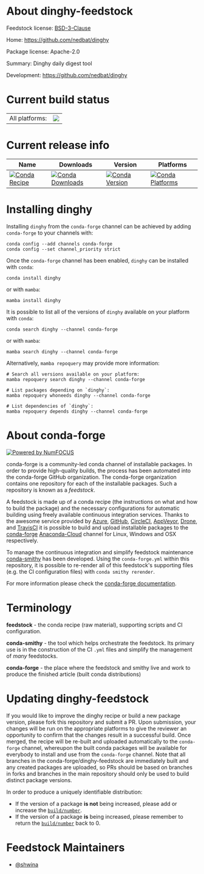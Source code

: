 About dinghy-feedstock
======================

Feedstock license: [BSD-3-Clause](https://github.com/conda-forge/dinghy-feedstock/blob/main/LICENSE.txt)

Home: https://github.com/nedbat/dinghy

Package license: Apache-2.0

Summary: Dinghy daily digest tool

Development: https://github.com/nedbat/dinghy

Current build status
====================


<table><tr><td>All platforms:</td>
    <td>
      <a href="https://dev.azure.com/conda-forge/feedstock-builds/_build/latest?definitionId=18233&branchName=main">
        <img src="https://dev.azure.com/conda-forge/feedstock-builds/_apis/build/status/dinghy-feedstock?branchName=main">
      </a>
    </td>
  </tr>
</table>

Current release info
====================

| Name | Downloads | Version | Platforms |
| --- | --- | --- | --- |
| [![Conda Recipe](https://img.shields.io/badge/recipe-dinghy-green.svg)](https://anaconda.org/conda-forge/dinghy) | [![Conda Downloads](https://img.shields.io/conda/dn/conda-forge/dinghy.svg)](https://anaconda.org/conda-forge/dinghy) | [![Conda Version](https://img.shields.io/conda/vn/conda-forge/dinghy.svg)](https://anaconda.org/conda-forge/dinghy) | [![Conda Platforms](https://img.shields.io/conda/pn/conda-forge/dinghy.svg)](https://anaconda.org/conda-forge/dinghy) |

Installing dinghy
=================

Installing `dinghy` from the `conda-forge` channel can be achieved by adding `conda-forge` to your channels with:

```
conda config --add channels conda-forge
conda config --set channel_priority strict
```

Once the `conda-forge` channel has been enabled, `dinghy` can be installed with `conda`:

```
conda install dinghy
```

or with `mamba`:

```
mamba install dinghy
```

It is possible to list all of the versions of `dinghy` available on your platform with `conda`:

```
conda search dinghy --channel conda-forge
```

or with `mamba`:

```
mamba search dinghy --channel conda-forge
```

Alternatively, `mamba repoquery` may provide more information:

```
# Search all versions available on your platform:
mamba repoquery search dinghy --channel conda-forge

# List packages depending on `dinghy`:
mamba repoquery whoneeds dinghy --channel conda-forge

# List dependencies of `dinghy`:
mamba repoquery depends dinghy --channel conda-forge
```


About conda-forge
=================

[![Powered by
NumFOCUS](https://img.shields.io/badge/powered%20by-NumFOCUS-orange.svg?style=flat&colorA=E1523D&colorB=007D8A)](https://numfocus.org)

conda-forge is a community-led conda channel of installable packages.
In order to provide high-quality builds, the process has been automated into the
conda-forge GitHub organization. The conda-forge organization contains one repository
for each of the installable packages. Such a repository is known as a *feedstock*.

A feedstock is made up of a conda recipe (the instructions on what and how to build
the package) and the necessary configurations for automatic building using freely
available continuous integration services. Thanks to the awesome service provided by
[Azure](https://azure.microsoft.com/en-us/services/devops/), [GitHub](https://github.com/),
[CircleCI](https://circleci.com/), [AppVeyor](https://www.appveyor.com/),
[Drone](https://cloud.drone.io/welcome), and [TravisCI](https://travis-ci.com/)
it is possible to build and upload installable packages to the
[conda-forge](https://anaconda.org/conda-forge) [Anaconda-Cloud](https://anaconda.org/)
channel for Linux, Windows and OSX respectively.

To manage the continuous integration and simplify feedstock maintenance
[conda-smithy](https://github.com/conda-forge/conda-smithy) has been developed.
Using the ``conda-forge.yml`` within this repository, it is possible to re-render all of
this feedstock's supporting files (e.g. the CI configuration files) with ``conda smithy rerender``.

For more information please check the [conda-forge documentation](https://conda-forge.org/docs/).

Terminology
===========

**feedstock** - the conda recipe (raw material), supporting scripts and CI configuration.

**conda-smithy** - the tool which helps orchestrate the feedstock.
                   Its primary use is in the construction of the CI ``.yml`` files
                   and simplify the management of *many* feedstocks.

**conda-forge** - the place where the feedstock and smithy live and work to
                  produce the finished article (built conda distributions)


Updating dinghy-feedstock
=========================

If you would like to improve the dinghy recipe or build a new
package version, please fork this repository and submit a PR. Upon submission,
your changes will be run on the appropriate platforms to give the reviewer an
opportunity to confirm that the changes result in a successful build. Once
merged, the recipe will be re-built and uploaded automatically to the
`conda-forge` channel, whereupon the built conda packages will be available for
everybody to install and use from the `conda-forge` channel.
Note that all branches in the conda-forge/dinghy-feedstock are
immediately built and any created packages are uploaded, so PRs should be based
on branches in forks and branches in the main repository should only be used to
build distinct package versions.

In order to produce a uniquely identifiable distribution:
 * If the version of a package **is not** being increased, please add or increase
   the [``build/number``](https://docs.conda.io/projects/conda-build/en/latest/resources/define-metadata.html#build-number-and-string).
 * If the version of a package **is** being increased, please remember to return
   the [``build/number``](https://docs.conda.io/projects/conda-build/en/latest/resources/define-metadata.html#build-number-and-string)
   back to 0.

Feedstock Maintainers
=====================

* [@shwina](https://github.com/shwina/)

